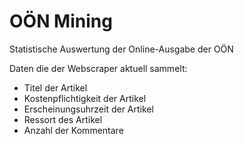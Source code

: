 # OÖN Mining
Statistische Auswertung der Online-Ausgabe der OÖN

Daten die der Webscraper aktuell sammelt:
- Titel der Artikel
- Kostenpflichtigkeit der Artikel
- Erscheinungsuhrzeit der Artikel
- Ressort des Artikel
- Anzahl der Kommentare
